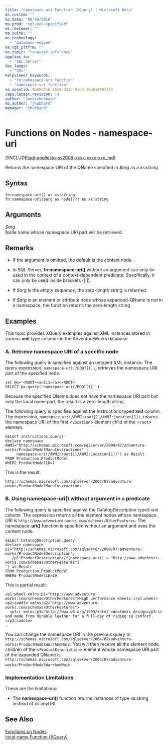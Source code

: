 ```yaml
---
title: "namespace-uri Function (XQuery) | Microsoft Docs"
ms.custom: ""
ms.date: "08/09/2016"
ms.prod: "sql-non-specified"
ms.reviewer: ""
ms.suite: ""
ms.technology: 
  - "database-engine"
ms.tgt_pltfrm: ""
ms.topic: "language-reference"
applies_to: 
  - "SQL Server"
dev_langs: 
  - "XML"
helpviewer_keywords: 
  - "fn:namespace-uri function"
  - "namespace-uri function"
ms.assetid: 9b48d216-26c8-431d-9ab4-20ab187917f4
caps.latest.revision: 14
author: "JennieHubbard"
ms.author: "jhubbard"
manager: "jhubbard"
---
```

# Functions on Nodes - namespace-uri
[!INCLUDE[tsql-appliesto-ss2008-xxxx-xxxx-xxx_md](../includes/tsql-appliesto-ss2008-xxxx-xxxx-xxx-md.md)]

  Returns the namespace URI of the QName specified in *$arg* as a xs:string.  
  
## Syntax  
  
```  
fn:namespace-uri() as xs:string  
fn:namespace-uri($arg as node()?) as xs:string  
```  
  
## Arguments  
 *$arg*  
 Node name whose namespace URI part will be retrieved.  
  
## Remarks  
  
-   If the argument is omitted, the default is the context node.  
  
-   In SQL Server, **fn:namespace-uri()** without an argument can only be used in the context of a context-dependent predicate. Specifically, it can only be used inside brackets ([ ]).  
  
-   If *$arg* is the empty sequence, the zero-length string is returned.  
  
-   If *$arg* is an element or attribute node whose expanded-QName is not in a namespace, the function returns the zero-length string  
  
## Examples  
 This topic provides XQuery examples against XML instances stored in various **xml** type columns in the AdventureWorks database.  
  
### A. Retrieve namespace URI of a specific node  
 The following query is specified against an untyped XML instance. The query expression, `namespace-uri(/ROOT[1])`, retrieves the namespace URI part of the specified node.  
  
```  
set @x='<ROOT><a>111</a></ROOT>'  
SELECT @x.query('namespace-uri(/ROOT[1])')  
```  
  
 Because the specified QName does not have the namespace URI part but only the local name part, the result is a zero-length string.  
  
 The following query is specified against the Instructions typed **xml** column. The expression, `namespace-uri(/AWMI:root[1]/AWMI:Location[1])`, returns the namespace URI of the first <`Location`> element child of the <`root`> element.  
  
```  
SELECT Instructions.query('  
declare namespace AWMI="http://schemas.microsoft.com/sqlserver/2004/07/adventure-works/ProductModelManuInstructions" ;  
     namespace-uri(/AWMI:root[1]/AWMI:Location[1])') as Result  
FROM Production.ProductModel  
WHERE ProductModelID=7  
```  
  
 This is the result:  
  
```  
http://schemas.microsoft.com/sqlserver/2004/07/adventure-works/ProductModelManuInstructions  
```  
  
### B. Using namespace-uri() without argument in a predicate  
 The following query is specified against the CatalogDescription typed xml column. The expression returns all the element nodes whose namespace URI is `http://www.adventure-works.com/schemas/OtherFeatures`. The namespace-**uri()** function is specified without an argument and uses the context node.  
  
```  
SELECT CatalogDescription.query('  
declare namespace p1="http://schemas.microsoft.com/sqlserver/2004/07/adventure-works/ProductModelDescription";  
   /p1:ProductDescription//*[namespace-uri() = "http://www.adventure-works.com/schemas/OtherFeatures"]  
') as Result  
FROM Production.ProductModel  
WHERE ProductModelID=19  
```  
  
 This is partial result:  
  
```  
<p1:wheel xmlns:p1="http://www.adventure-works.com/schemas/OtherFeatures">High performance wheels.</p1:wheel>  
<p2:saddle xmlns:p2="http://www.adventure-works.com/schemas/OtherFeatures">  
  <p3:i xmlns:p3="http://www.w3.org/1999/xhtml">Anatomic design</p3:i> and made from durable leather for a full-day of riding in comfort.</p2:saddle>  
…  
```  
  
 You can change the namespace URI in the previous query to `http://schemas.microsoft.com/sqlserver/2004/07/adventure-works/ProductModelWarrAndMain`. You will then receive all the element node children of the <`ProductDescription`> element whose namespace URI part of the expanded QName is `http://schemas.microsoft.com/sqlserver/2004/07/adventure-works/ProductModelWarrAndMain`.  
  
### Implementation Limitations  
 These are the limitations:  
  
-   The **namespace-uri()** function returns instances of type xs:string instead of xs:anyURI.  
  
## See Also  
 [Functions on Nodes](http://msdn.microsoft.com/library/09a8affa-3341-4f50-aebc-fdf529e00c08)   
 [local-name Function &#40;XQuery&#41;](../xquery/functions-on-nodes-local-name.md)  
  
  
